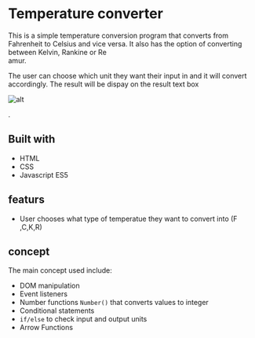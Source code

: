 # Temperature converter 
This is a simple temperature conversion program that converts from Fahrenheit to Celsius
and vice versa. It also has the option of converting between Kelvin, Rankine or Re  
amur.

The user can choose which unit they want their input in and it will convert
accordingly.  The result will be dispay on the result text box

![alt](https://)

.
## Built with

- HTML
- CSS 
- Javascript ES5

## featurs
- User chooses what type of temperatue they want to convert into (F
,C,K,R)

## concept
 The main concept used include:
 - DOM manipulation
- Event listeners
- Number functions `Number()` that converts values to integer 
- Conditional statements
- `if/else` to check input and output units
- Arrow Functions














